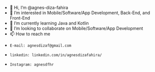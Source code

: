 - 👋 Hi, I’m @agnes-diza-fahira
- 👀 I’m interested in Mobile/Software/App Development, Back-End, and Front-End
- 🌱 I’m currently learning Java and Kotlin
- 💞️ I’m looking to collaborate on Mobile/Software/App Development
- 📫 How to reach me 
-     E-mail: agnesdizaf@gmail.com
-     linkedin: linkedin.com/in/agnesdizafahira/
-     Instagram: agnesdfhr

<!---
agnes-diza-fahira/agnes-diza-fahira is a ✨ special ✨ repository because its `README.md` (this file) appears on your GitHub profile.
You can click the Preview link to take a look at your changes.
--->
